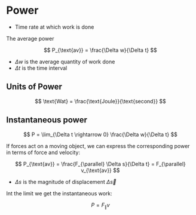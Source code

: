 # Power

* Time rate at which work is done

The average power 

$$
P_{\text{av}} = \frac{\Delta w}{\Delta t}
$$

* $\Delta w$ is the average quantity of work done
* $\Delta t$ is the time interval

## Units of Power
$$
\text{Wat} = \frac{\text{Joule}}{\text{second}}
$$

## Instantaneous power

$$
P = \lim_{\Delta t \rightarrow 0} \frac{\Delta w}{\Delta t}
$$

If forces act on a moving object, we can express the corresponding power in terms of force and velocity:

$$
P_{\text{av}} = \frac{F_{\parallel} \Delta s}{\Delta t} = F_{\parallel} v_{\text{av}}
$$
* $\Delta s$ is the magnitude of displacement $\Delta \vec{s}$

Int the limit we get the instantaneous work:

$$
P = F_{\parallel} v
$$